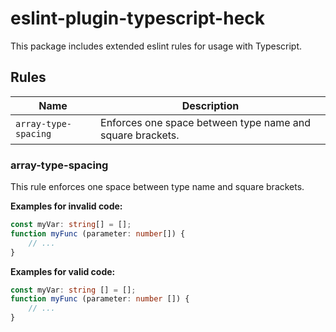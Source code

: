 # eslint-plugin-typescript-heck

This package includes extended eslint rules for usage with Typescript.

## Rules

| Name | Description |
| ---  | ---         |
| `array-type-spacing` | Enforces one space between type name and square brackets. |

### array-type-spacing

This rule enforces one space between type name and square brackets.

**Examples for invalid code:**

~~~ts
const myVar: string[] = [];
function myFunc (parameter: number[]) {
    // ...
}
~~~

**Examples for valid code:**

~~~ts
const myVar: string [] = [];
function myFunc (parameter: number []) {
    // ...
}
~~~
